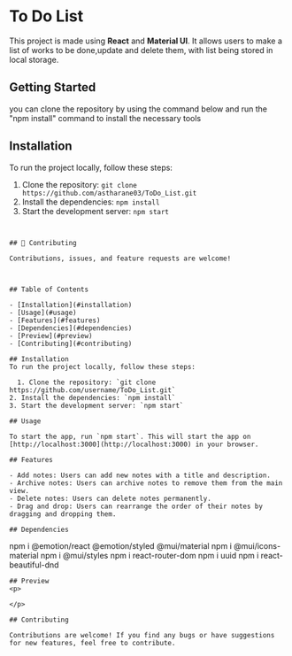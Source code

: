 # To Do List
This project is made using **React** and **Material UI**. It allows users to make a list of works to be done,update and delete them, with list being stored in local storage.

## Getting Started

you can clone the repository by using the command below and run the "npm install" command to install the necessary tools

## Installation
To run the project locally, follow these steps:

1. Clone the repository: `git clone https://github.com/astharane03/ToDo_List.git`
2. Install the dependencies: `npm install`
3. Start the development server: `npm start`
```


## 🤝 Contributing

Contributions, issues, and feature requests are welcome!



## Table of Contents

- [Installation](#installation)
- [Usage](#usage)
- [Features](#features)
- [Dependencies](#dependencies)
- [Preview](#preview)
- [Contributing](#contributing)

## Installation
To run the project locally, follow these steps:

  1. Clone the repository: `git clone https://github.com/username/ToDo_List.git`
2. Install the dependencies: `npm install`
3. Start the development server: `npm start`

## Usage

To start the app, run `npm start`. This will start the app on [http://localhost:3000](http://localhost:3000) in your browser.

## Features

- Add notes: Users can add new notes with a title and description.
- Archive notes: Users can archive notes to remove them from the main view.
- Delete notes: Users can delete notes permanently.
- Drag and drop: Users can rearrange the order of their notes by dragging and dropping them.

## Dependencies
```
npm i @emotion/react @emotion/styled  @mui/material
npm i @mui/icons-material
npm i @mui/styles
npm i react-router-dom
npm i uuid
npm i react-beautiful-dnd
```
## Preview
<p>
  
</p>

## Contributing

Contributions are welcome! If you find any bugs or have suggestions for new features, feel free to contribute.
